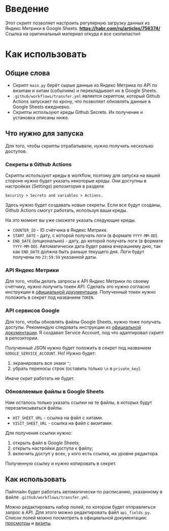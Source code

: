 # Введение

Этот скрипт позволяет настроить регулярную 
загрузку данных из Яндекс Метрики в Google Sheets.
**https://habr.com/ru/articles/756374/**
Ссылка на оригинальный материал откуда я все скопипастил

# Как использовать

## Общие слова

* Скрипт `main.py` берёт сырые данные 
из Яндекс Метрика по API
по визитам и хитам (событиям)
и перекладывает их в Google Sheets.
* `.github/workflows/transfer.yml`
является скриптом,
который Github Actions
запускает по крону,
что позволяет обновлять данные
в Google Sheets ежедневно.
* Скрипты используют креды Github Secrets.
Их получение и установка описаны ниже.

## Что нужно для запуска

Для того, чтобы скрипты отрабатывали,
нужно получить несколько доступов.

### Секреты в Github Actions

Скрипты используют креды
в workflow, поэтому для запуска на вашей стороне
нужно будет указать некоторые креды.
Они доступны в настройках (Settings) репозитория
в разделе 
```
Security > Secrets and variables > Actions.
```
Здесь нужно будет создавать новые секреты.
Если все будут созданы, Github Actions
смогут работать, используя ваши креды.

На это момент вы уже сможете указать 
следующие креды.
* `COUNTER_ID` - ID счётчика в Яндекс Метрике.
* `START_DATE` - дату, с которой получать логи
(в формате `YYYY-MM-DD`).
* `END_DATE` (опционально) - дату, до которой получать логи
(в формате `YYYY-MM-DD`). 
Автоматически дата будет равна вчерашнему дню, 
так как `END_DATE` должна быть раньше текущего дня.
Логи будут получены по `23:59:59` 
указанной даты.

### API Яндекс Метрики

Для того, чтобы делать запросы 
к API Яндекс Метрики по своему счётчику,
нужно получить токен API. 
Сделать это нужно согласно инструкции
в [официальной документации](https://yandex.ru/dev/metrika/doc/api2/concept/about.html).
Полученный токен нужно положить в секрет
под названием `TOKEN`.

### API сервисов Google

Для того, чтобы обновлять файлы
Google Sheets, нужно тоже получать доступы.
Рекомендую следовать инструкции
из [официальной документации](https://docs.gspread.org/en/latest/oauth2.html).
Я создавал Service Account,
под что адаптировал скрипт в репозитории.

Полученный JSON нужно будет положить
в секрет под названием `GOOGLE_SERVICE_ACCOUNT`.
Но! Нужно будет:
1. экранировать все знаки `"`;
2. убрать переносы строк (оставить только `\n` в `private_key`).

Иначе скрит работать не будет.

### Обновляемые файлы в Google Sheets

Нам осталось только указать ссылки на те файлы,
в которых будут перезаписываться файлы.
* `HIT_SHEET_URL` - ссылка на файл с хитами.
* `VISIT_SHEET_URL` - ссылка на файл с визитами.

Для получения ссылки нужно:
1. открыть файл в Google Sheets;
2. открыть настройки доступа к файлу;
3. включить доступ у всех, у кого есть ссылка, на уровне редактора.

Полученную ссылку и нужно копировать в секрет.

## Как использовать

Пайплайн будет работать автоматически
по расписанию, указанному в файле `.github/workflows/transfer.yml`.

Можно редактировать набор полей,
по котором будет отправляться запрос в API.
Для этого можно редактировать файл `api_fields.py`.
Список полей можно посмотреть в официальной документации:
[просмотры](https://yandex.ru/dev/metrika/doc/api2/logs/fields/hits.html)
и [визиты](https://yandex.ru/dev/metrika/doc/api2/logs/fields/visits.html).
